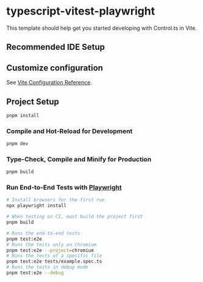# typescript-vitest-playwright

This template should help get you started developing with Control.ts in Vite.

## Recommended IDE Setup

## Customize configuration

See [Vite Configuration Reference](https://vitejs.dev/config/).

## Project Setup

```sh
pnpm install
```

### Compile and Hot-Reload for Development

```sh
pnpm dev
```

### Type-Check, Compile and Minify for Production

```sh
pnpm build
```

  ### Run End-to-End Tests with [Playwright](https://playwright.dev)

  ```sh
  # Install browsers for the first run
  npx playwright install

  # When testing on CI, must build the project first
  pnpm build

  # Runs the end-to-end tests
  pnpm test:e2e
  # Runs the tests only on Chromium
  pnpm test:e2e --project=chromium
  # Runs the tests of a specific file
  pnpm test:e2e tests/example.spec.ts
  # Runs the tests in debug mode
  pnpm test:e2e --debug
  ```
  